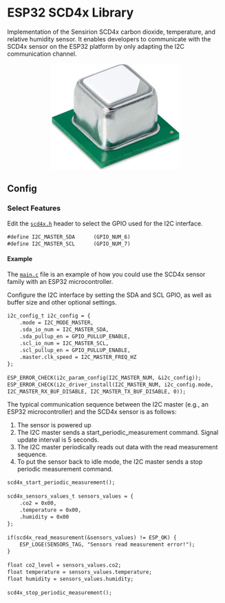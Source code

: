 # ESP32 SCD4x Library
Implementation of the Sensirion SCD4x carbon dioxide, temperature, and relative humidity sensor. It enables developers to communicate with the SCD4x sensor on the ESP32 platform by only adapting the I2C communication channel.

[<center><img src="images/SCD4x.png" width="300px"></center>](images/SCD4x.png)

## Config
### Select Features
Edit the [`scd4x.h`](scd4x.h) header to select the GPIO used for the I2C interface.
```
#define I2C_MASTER_SDA      (GPIO_NUM_6)
#define I2C_MASTER_SCL      (GPIO_NUM_7)
```

#### Example
The [`main.c`](main.c) file is an example of how you could use the SCD4x sensor family with an ESP32 microcontroller.

Configure the I2C interface by setting the SDA and SCL GPIO, as well as buffer size and other optional settings.

```
i2c_config_t i2c_config = {
    .mode = I2C_MODE_MASTER,
    .sda_io_num = I2C_MASTER_SDA,
    .sda_pullup_en = GPIO_PULLUP_ENABLE,
    .scl_io_num = I2C_MASTER_SCL,
    .scl_pullup_en = GPIO_PULLUP_ENABLE,
    .master.clk_speed = I2C_MASTER_FREQ_HZ
};

ESP_ERROR_CHECK(i2c_param_config(I2C_MASTER_NUM, &i2c_config));
ESP_ERROR_CHECK(i2c_driver_install(I2C_MASTER_NUM, i2c_config.mode, I2C_MASTER_RX_BUF_DISABLE, I2C_MASTER_TX_BUF_DISABLE, 0));
```

The typical communication sequence between the I2C master (e.g., an ESP32 microcontroller) and the SCD4x sensor is as follows:
1. The sensor is powered up
2. The I2C master sends a start_periodic_measurement command. Signal update interval is 5 seconds.
3. The I2C master periodically reads out data with the read measurement sequence.
4. To put the sensor back to idle mode, the I2C master sends a stop periodic measurement command.

```
scd4x_start_periodic_measurement();

scd4x_sensors_values_t sensors_values = {
    .co2 = 0x00,
    .temperature = 0x00,
    .humidity = 0x00
};

if(scd4x_read_measurement(&sensors_values) != ESP_OK) {
    ESP_LOGE(SENSORS_TAG, "Sensors read measurement error!");
}

float co2_level = sensors_values.co2;
float temperature = sensors_values.temperature;
float humidity = sensors_values.humidity;

scd4x_stop_periodic_measurement();
```
